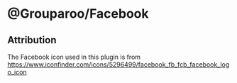 # @Grouparoo/Facebook

## Attribution

The Facebook icon used in this plugin is from https://www.iconfinder.com/icons/5296499/facebook_fb_fcb_facebook_logo_icon
